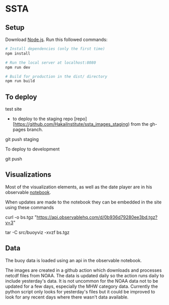 # SSTA

## Setup
Download [Node.js](https://nodejs.org/en/download/).
Run this followed commands:

``` bash
# Install dependencies (only the first time)
npm install

# Run the local server at localhost:8080
npm run dev

# Build for production in the dist/ directory
npm run build
```

## To deploy

test site
- to deploy to the staging repo [repo][https://github.com/HakaiInstitute/ssta_images_staging) from the gh-pages branch.

git push staging

To deploy to development

git push

## Visualizations
Most of the visualization elements, as well as the date player are in his observable [notebook](https://observablehq.com/d/0b936d79280ee3bd).

When updates are made to the notebook they can be embedded in the site using these commands

curl -o bs.tgz "https://api.observablehq.com/d/0b936d79280ee3bd.tgz?v=3"

tar -C src/buoyviz -xvzf bs.tgz

## Data
The buoy data is loaded using an api in the observable notebook. 

The images are created in a github action which downloads and processes netcdf files from NOAA. The data is updated daily so the action runs daily to include yesterday's data. It is not uncommon for the NOAA data not to be updated for a few days, especially the MHW category data. Currently the python script only looks for yesterday's files but it could be improved to look for any recent days where there wasn't data available. 
